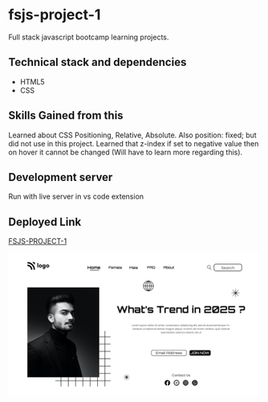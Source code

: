 # fsjs-project-1
Full stack javascript bootcamp learning projects.

## Technical stack and dependencies
- HTML5
- CSS

## Skills Gained from this
Learned about CSS Positioning, Relative, Absolute. Also position: fixed; but did not use in this project.
Learned that z-index if set to negative value then on hover it cannot be changed (Will have to learn more regarding this).

## Development server
Run with live server in vs code extension 

## Deployed Link
[FSJS-PROJECT-1](https://fsjs-dchopra-project-1.netlify.app/)

![alt text](./1.png)

